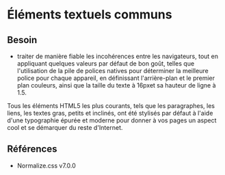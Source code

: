 # Éléments textuels communs

## Besoin

- traiter de manière fiable les incohérences entre les navigateurs, tout en appliquant quelques valeurs par défaut de bon goût, telles que l'utilisation de la pile de polices natives pour déterminer la meilleure police pour chaque appareil, en définissant l'arrière-plan et le premier plan couleurs, ainsi que la taille du texte à 16pxet sa hauteur de ligne à 1.5.

Tous les éléments HTML5 les plus courants, tels que les paragraphes, les liens, les textes gras, petits et inclinés, ont été stylisés par défaut à l'aide d'une typographie épurée et moderne pour donner à vos pages un aspect cool et se démarquer du reste d'Internet.

## Références
- Normalize.css v7.0.0